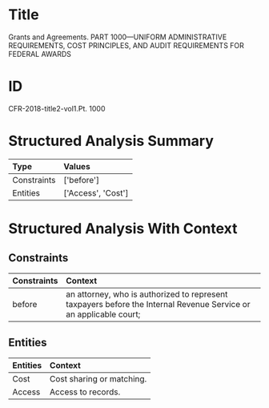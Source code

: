 # Title

 Grants and Agreements. PART 1000—UNIFORM ADMINISTRATIVE REQUIREMENTS, COST PRINCIPLES, AND AUDIT REQUIREMENTS FOR FEDERAL AWARDS


# ID

 CFR-2018-title2-vol1.Pt. 1000


# Structured Analysis Summary

| Type        | Values             |
|:------------|:-------------------|
| Constraints | ['before']         |
| Entities    | ['Access', 'Cost'] |


# Structured Analysis With Context

 


## Constraints

| Constraints   | Context                                                                                                           |
|:--------------|:------------------------------------------------------------------------------------------------------------------|
| before        | an attorney, who is authorized to represent taxpayers before the Internal Revenue Service or an applicable court; |


## Entities

| Entities   | Context                    |
|:-----------|:---------------------------|
| Cost       | Cost  sharing or matching. |
| Access     | Access  to records.        |


